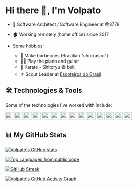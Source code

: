 # Hi there 👋, I'm Volpato

- 💼 Software Architect / Software Engineer at @3778
- 🏠 Working remotely (home office) since 2017

- Some hobbies:
  - 🥩 Make barbecues (Brazilian "churrasco")
  - 🎹🎸 Play the piano and guitar
  - 🥋 Karate - Shitoryu 🟣 belt
  - ⚜️ Scout Leader at [Escoteiros do Brasil](https://www.escoteiros.org.br/)

<!--
Here are some ideas to get you started:

- 🔭 I’m currently working on ...
- 🌱 I’m currently learning ...
- 👯 I’m looking to collaborate on ...
- 🤔 I’m looking for help with ...
- 💬 Ask me about ...
- 📫 How to reach me: ...
- 😄 Pronouns: ...
- ⚡ Fun fact: ...

 ## ✨ Current Interests 
 - 
 
  ## 🎯 Goals
 - 🚀

-->

## 🛠️ Technologies & Tools

Some of the technologies I've worked with include:

<div>
<img src="https://img.shields.io/badge/-JavaScript-F7DF1E?logo=javaScript&logoColor=white&style=flat" height="25"/>
<img src="https://img.shields.io/badge/-TypeScript-3178C6?logo=typescript&logoColor=white&style=flat" height="25"/>
<img src="https://img.shields.io/badge/-Jest-C21325?logo=jest&logoColor=white&style=flat" height="25"/>
<img src="https://img.shields.io/badge/-GraphQL-E10098?logo=graphql&logoColor=white&style=flat" height="25"/>
<img src="https://img.shields.io/badge/-Hasura-1EB4D4?logo=hasura&logoColor=white&style=flat" height="25"/>
<img src="https://img.shields.io/badge/-PostgreSQL-4169E1?logo=postgresql&logoColor=white&style=flat" height="25"/>
<img src="https://img.shields.io/badge/-HTML5-E34F26?logo=HTML5&logoColor=white&style=flat" height="25"/>
<img src="https://img.shields.io/badge/-CSS3-1572B6?logo=css3&logoColor=white&style=flat" height="25"/>
<img src="https://img.shields.io/badge/-React-61DAFB?logo=react&logoColor=white&style=flat" height="25"/>
<img src="https://img.shields.io/badge/-C-A8B9CC?logo=c&logoColor=white&style=flat" height="25"/>
<img src="https://img.shields.io/badge/-C++-00599C?logo=cplusplus&logoColor=white&style=flat" height="25"/>
<img src="https://img.shields.io/badge/-CMake-064F8C?logo=cmake&logoColor=white&style=flat" height="25"/>
<img src="https://img.shields.io/badge/-Bash-4EAA25?logo=gnubash&logoColor=white&style=flat" height="25"/>
<img src="https://img.shields.io/badge/-Git-F05032?logo=git&logoColor=white&style=flat" height="25"/>
</div>


## 📊 My GitHub Stats

[![Volpato's GitHub stats](https://github-readme-stats.vercel.app/api?username=dvolpato&count_private=true&show_icons=true&include_all_commits=true&theme=dracula&custom_title=Volpato%27s%20GitHub%20Stats)](https://github.com/anuraghazra/github-readme-stats)

[![Top Languages from public code](https://github-readme-stats.vercel.app/api/top-langs/?username=dvolpato&layout=compact&theme=dracula)](https://github.com/anuraghazra/github-readme-stats)

[![GitHub Streak](https://github-readme-streak-stats.herokuapp.com?user=dvolpato&theme=dracula)](https://git.io/streak-stats)

[![Volpato's GitHub Activity Graph](https://activity-graph.herokuapp.com/graph?username=dvolpato&custom_title=Volpato%27s%20GitHub%20Contribution%20Graph&bg_color=282a36&color=f8f8f2&line=ff6e96&point=79dafa&area=true)](https://github.com/ashutosh00710/github-readme-activity-graph)
